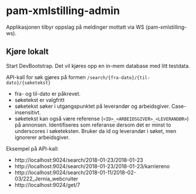 # pam-xmlstilling-admin
Applikasjonen tilbyr oppslag på meldinger mottatt via WS (pam-xmlstilling-ws).

## Kjøre lokalt
Start DevBootstrap. Det vil kjøres opp en in-mem database med litt testdata.

API-kall for søk gjøres på formen `/search/{fra-dato}/{til-dato}/{søketekst}`
* fra- og til-dato er påkrevet.
* søketekst er valgfritt
* søketekst søker i utgangspunktet på leverandør og arbeidsgiver. Case-insensitivt.
* søketekst kan også være referense (`<ID>_<ARBEIDSGIVER>_<LEVERANDØR>`) på annonsen. Identifiseres som referanse dersom det er minst to underscores
i søketeksten. Bruker da id og leverandør i søket, men ignorerer arbeidsgiver.

Eksempel på API-kall:
* http://localhost:9024/search/2018-01-23/2018-01-23
* http://localhost:9024/search/2018-01-23/2018-01-23/karriereno
* http://localhost:9024/search/2018-01-11/2018-02-03/222_Jernia_webcruiter
* http://localhost:9024/get/7

